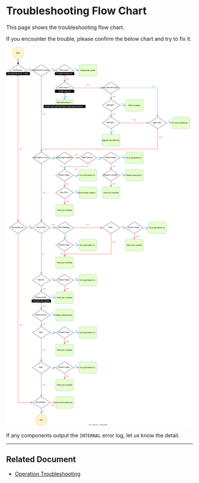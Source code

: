 # Troubleshooting Flow Chart

This page shows the troubleshooting flow chart.

If you encounter the trouble, please confirm the below chart and try to fix it.

<img src="../../assets/docs/troubleshooting/troubleshooting_chart.svg" />

If any components output the `INTERNAL` error log, let us know the detail.

---

## Related Document

- [Operation Troubleshooting](../troubleshooting/operation-troubleshooting.md)


